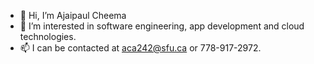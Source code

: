 - 👋 Hi, I’m Ajaipaul Cheema
- 👀 I’m interested in software engineering, app development and cloud technologies.
- 📫 I can be contacted at aca242@sfu.ca or 778-917-2972.

<!---
Ajaipaul-Cheema/Ajaipaul-Cheema is a ✨ special ✨ repository because its `README.md` (this file) appears on your GitHub profile.
You can click the Preview link to take a look at your changes.
--->
